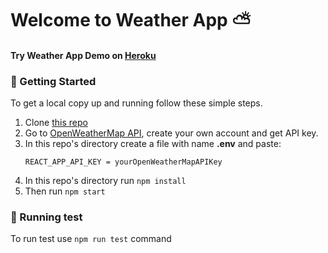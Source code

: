 # Welcome to Weather App ⛅

#### Try Weather App Demo on [Heroku](https://alena-weather-app.herokuapp.com/)

### 🚀 Getting Started

To get a local copy up and running follow these simple steps.

1. Clone [this repo](https://github.com/AlenaTrushnikova/weather-app)
2. Go to [OpenWeatherMap API](https://home.openweathermap.org/users/sign_up), create your own account and get API key.
3. In this repo's directory create a file with name **.env** and paste:
   ```
   REACT_APP_API_KEY = yourOpenWeatherMapAPIKey
   ```
3. In this repo's directory run `npm install`
4. Then run `npm start`

### 🧪 Running test

To run test use `npm run test` command